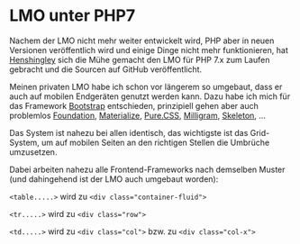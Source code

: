 # LMO unter PHP7
Nachem der LMO nicht mehr weiter entwickelt wird, PHP aber in neuen Versionen veröffentlich wird und einige Dinge nicht mehr funktionieren, hat <a target="_blank" href="https://github.com/henshingly/LMO_PHP7">Henshingley</a> sich die Mühe gemacht den LMO für PHP 7.x zum Laufen gebracht und die Sourcen auf GitHub veröffentlicht.

Meinen privaten LMO habe ich schon vor längerem so umgebaut, dass er auch auf mobilen Endgeräten genutzt werden kann. Dazu habe ich mich für das Framework <a target="_blank" href="https://github.com/twbs/bootstrap">Bootstrap</a> entschieden, prinzipiell gehen aber auch problemlos <a target="_blank" href="https://github.com/foundation/foundation-sites">Foundation</a>, <a target="_blank" href="https://materializecss.com/">Materialize</a>, <a target="_blank" href="https://github.com/pure-css/pure">Pure.CSS</a>, <a target="_blank" href="https://github.com/milligram/milligram">Milligram</a>, <a target="_blank" href="https://github.com/dhg/Skeleton">Skeleton</a>, ...

Das System ist nahezu bei allen identisch, das wichtigste ist das Grid-System, um auf mobilen Seiten an den richtigen Stellen die Umbrüche umzusetzen.

Dabei arbeiten nahezu alle Frontend-Frameworks nach demselben Muster (und dahingehend ist der LMO auch umgebaut worden):

`<table.....>` wird zu `<div class="container-fluid">`

`<tr.....>` wird zu `<div class="row">`

`<td.....>` wird zu `<div class="col">` bzw. zu `<div class="col-x">`



